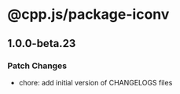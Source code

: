 # @cpp.js/package-iconv

## 1.0.0-beta.23

### Patch Changes

- chore: add initial version of CHANGELOGS files
